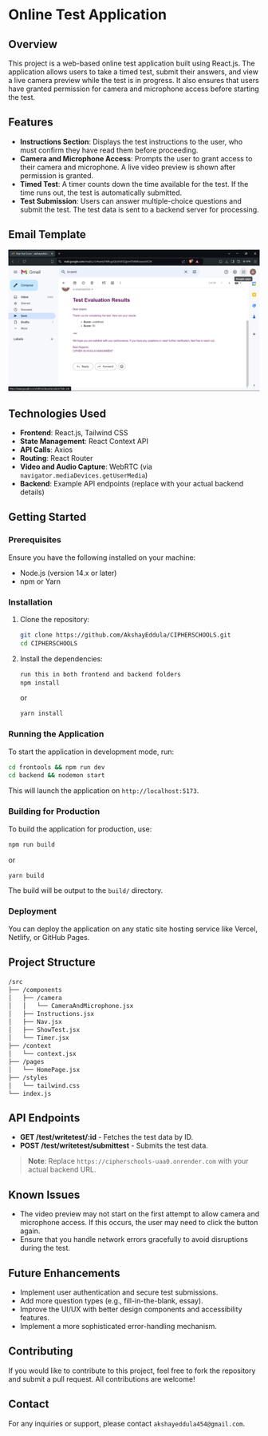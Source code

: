 
# Online Test Application

## Overview

This project is a web-based online test application built using React.js. The application allows users to take a timed test, submit their answers, and view a live camera preview while the test is in progress. It also ensures that users have granted permission for camera and microphone access before starting the test.

## Features

- **Instructions Section**: Displays the test instructions to the user, who must confirm they have read them before proceeding.
- **Camera and Microphone Access**: Prompts the user to grant access to their camera and microphone. A live video preview is shown after permission is granted.
- **Timed Test**: A timer counts down the time available for the test. If the time runs out, the test is automatically submitted.
- **Test Submission**: Users can answer multiple-choice questions and submit the test. The test data is sent to a backend server for processing.

## Email Template

![Screenshot of the Email Template](/template.png)

## Technologies Used

- **Frontend**: React.js, Tailwind CSS
- **State Management**: React Context API
- **API Calls**: Axios
- **Routing**: React Router
- **Video and Audio Capture**: WebRTC (via `navigator.mediaDevices.getUserMedia`)
- **Backend**: Example API endpoints (replace with your actual backend details)

## Getting Started

### Prerequisites

Ensure you have the following installed on your machine:

- Node.js (version 14.x or later)
- npm or Yarn

### Installation

1. Clone the repository:
   ```bash
   git clone https://github.com/AkshayEddula/CIPHERSCHOOLS.git
   cd CIPHERSCHOOLS
   ```

2. Install the dependencies:
   ```bash
   run this in both frontend and backend folders
   npm install
   ```
   or
   ```bash
   yarn install
   ```

### Running the Application

To start the application in development mode, run:

```bash
cd frontools && npm run dev
cd backend && nodemon start
```

This will launch the application on `http://localhost:5173`.

### Building for Production

To build the application for production, use:

```bash
npm run build
```
or
```bash
yarn build
```

The build will be output to the `build/` directory.

### Deployment

You can deploy the application on any static site hosting service like Vercel, Netlify, or GitHub Pages.

## Project Structure

```
/src
├── /components
│   ├── /camera
│   │   └── CameraAndMicrophone.jsx
│   ├── Instructions.jsx
│   ├── Nav.jsx
│   ├── ShowTest.jsx
│   └── Timer.jsx
├── /context
│   └── context.jsx
├── /pages
│   └── HomePage.jsx
├── /styles
│   └── tailwind.css
└── index.js
```

## API Endpoints

- **GET /test/writetest/:id** - Fetches the test data by ID.
- **POST /test/writetest/submittest** - Submits the test data.

> **Note**: Replace `https://cipherschools-uaa0.onrender.com` with your actual backend URL.

## Known Issues

- The video preview may not start on the first attempt to allow camera and microphone access. If this occurs, the user may need to click the button again.
- Ensure that you handle network errors gracefully to avoid disruptions during the test.

## Future Enhancements

- Implement user authentication and secure test submissions.
- Add more question types (e.g., fill-in-the-blank, essay).
- Improve the UI/UX with better design components and accessibility features.
- Implement a more sophisticated error-handling mechanism.

## Contributing

If you would like to contribute to this project, feel free to fork the repository and submit a pull request. All contributions are welcome!

## Contact

For any inquiries or support, please contact `akshayeddula454@gmail.com`.
